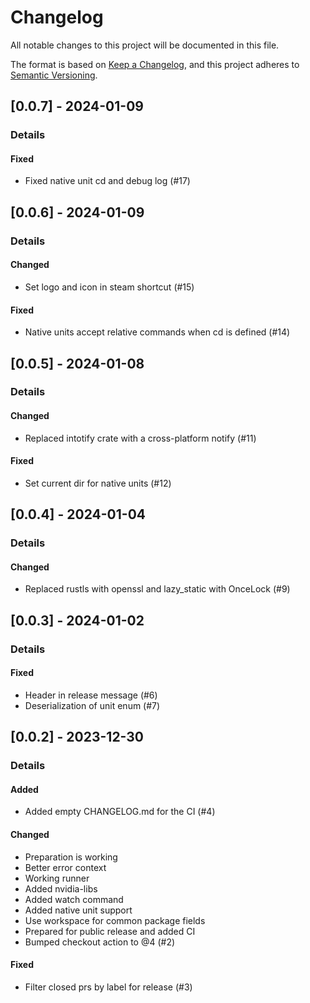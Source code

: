 # Changelog
All notable changes to this project will be documented in this file.

The format is based on [Keep a Changelog](https://keepachangelog.com/en/1.0.0/),
and this project adheres to [Semantic Versioning](https://semver.org/spec/v2.0.0.html).

## [0.0.7] - 2024-01-09
### Details
#### Fixed
- Fixed native unit cd and debug log (#17)


## [0.0.6] - 2024-01-09
### Details
#### Changed
- Set logo and icon in steam shortcut (#15)

#### Fixed
- Native units accept relative commands when cd is defined (#14)


## [0.0.5] - 2024-01-08
### Details
#### Changed
- Replaced intotify crate with a cross-platform notify (#11)

#### Fixed
- Set current dir for native units (#12)


## [0.0.4] - 2024-01-04
### Details
#### Changed
- Replaced rustls with openssl and lazy_static with OnceLock (#9)


## [0.0.3] - 2024-01-02
### Details
#### Fixed
- Header in release message (#6)
- Deserialization of unit enum (#7)


## [0.0.2] - 2023-12-30
### Details
#### Added
- Added empty CHANGELOG.md for the CI (#4)

#### Changed
- Preparation is working
- Better error context
- Working runner
- Added nvidia-libs
- Added watch command
- Added native unit support
- Use workspace for common package fields
- Prepared for public release and added CI
- Bumped checkout action to @4 (#2)

#### Fixed
- Filter closed prs by label for release (#3)


